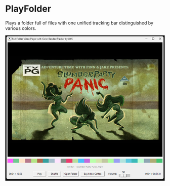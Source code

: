 # PlayFolder
Plays a folder full of files with one unified tracking bar distinguished by various colors.

![Screenshot](screenshot.png)
